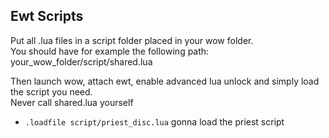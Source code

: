 ## Ewt Scripts

Put all .lua files in a script folder placed in your wow folder.  
You should have for example the following path: your_wow_folder/script/shared.lua  

Then launch wow, attach ewt, enable advanced lua unlock and simply load the script you need.  
Never call shared.lua yourself

* `.loadfile script/priest_disc.lua` gonna load the priest script